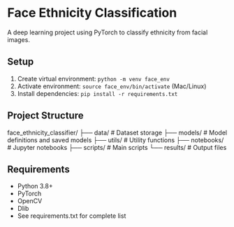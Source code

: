 # Face Ethnicity Classification

A deep learning project using PyTorch to classify ethnicity from facial images.

## Setup

1. Create virtual environment: `python -m venv face_env`
2. Activate environment: `source face_env/bin/activate` (Mac/Linux)
3. Install dependencies: `pip install -r requirements.txt`

## Project Structure
face_ethnicity_classifier/
├── data/                 # Dataset storage
├── models/               # Model definitions and saved models
├── utils/                # Utility functions
├── notebooks/            # Jupyter notebooks
├── scripts/              # Main scripts
└── results/              # Output files

## Requirements

- Python 3.8+
- PyTorch
- OpenCV
- Dlib
- See requirements.txt for complete list